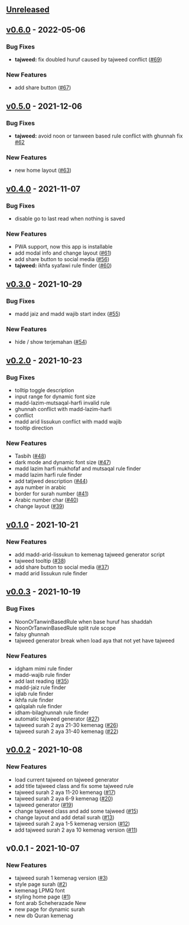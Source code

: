 <a name="unreleased"></a>
## [Unreleased]


<a name="v0.6.0"></a>
## [v0.6.0] - 2022-05-06
### Bug Fixes
- **tajweed:** fix doubled huruf caused by tajweed conflict ([#69](https://github.com/kodepintar/colorful-quran/issues/69))

### New Features
- add share button ([#67](https://github.com/kodepintar/colorful-quran/issues/67))


<a name="v0.5.0"></a>
## [v0.5.0] - 2021-12-06
### Bug Fixes
- **tajweed:** avoid noon or tanween based rule conflict with ghunnah fix [#62](https://github.com/kodepintar/colorful-quran/issues/62)

### New Features
- new home layout ([#63](https://github.com/kodepintar/colorful-quran/issues/63))


<a name="v0.4.0"></a>
## [v0.4.0] - 2021-11-07
### Bug Fixes
- disable go to last read when nothing is saved

### New Features
- PWA support, now this app is installable
- add modal info and change layout ([#61](https://github.com/kodepintar/colorful-quran/issues/61))
- add share button to social media ([#56](https://github.com/kodepintar/colorful-quran/issues/56))
- **tajweed:** ikhfa syafawi rule finder ([#60](https://github.com/kodepintar/colorful-quran/issues/60))


<a name="v0.3.0"></a>
## [v0.3.0] - 2021-10-29
### Bug Fixes
- madd jaiz and madd wajib start index ([#55](https://github.com/kodepintar/colorful-quran/issues/55))

### New Features
- hide / show terjemahan ([#54](https://github.com/kodepintar/colorful-quran/issues/54))


<a name="v0.2.0"></a>
## [v0.2.0] - 2021-10-23
### Bug Fixes
- tolltip toggle description
- input range for dynamic font size
- madd-lazim-mutsaqal-harfi invalid rule
- ghunnah conflict with madd-lazim-harfi
- conflict
- madd arid lissukun conflict with madd wajib
- tooltip direction

### New Features
- Tasbih ([#48](https://github.com/kodepintar/colorful-quran/issues/48))
- dark mode and dynamic font size ([#47](https://github.com/kodepintar/colorful-quran/issues/47))
- madd lazim harfi mukhofaf and mutsaqal rule finder
- madd lazim harfi rule finder
- add tatjwed description ([#44](https://github.com/kodepintar/colorful-quran/issues/44))
- aya number in arabic
- border for surah number ([#41](https://github.com/kodepintar/colorful-quran/issues/41))
- Arabic number char ([#40](https://github.com/kodepintar/colorful-quran/issues/40))
- change layout ([#39](https://github.com/kodepintar/colorful-quran/issues/39))


<a name="v0.1.0"></a>
## [v0.1.0] - 2021-10-21
### New Features
- add madd-arid-lissukun to kemenag tajweed generator script
- tajweed tooltip ([#38](https://github.com/kodepintar/colorful-quran/issues/38))
- add share button to social media ([#37](https://github.com/kodepintar/colorful-quran/issues/37))
- madd arid lissukun rule finder


<a name="v0.0.3"></a>
## [v0.0.3] - 2021-10-19
### Bug Fixes
- NoonOrTanwinBasedRule when base huruf has shaddah
- NoonOrTanwinBasedRule split rule scope
- falsy ghunnah
- tajweed generator break when load aya that not yet have tajweed

### New Features
- idgham mimi rule finder
- madd-wajib rule finder
- add last reading ([#35](https://github.com/kodepintar/colorful-quran/issues/35))
- madd-jaiz rule finder
- iqlab rule finder
- ikhfa rule finder
- qalqalah rule finder
- idham-bilaghunnah rule finder
- automatic tajweed generator ([#27](https://github.com/kodepintar/colorful-quran/issues/27))
- tajweed surah 2 aya 21-30 kemenag ([#26](https://github.com/kodepintar/colorful-quran/issues/26))
- tajweed surah 2 aya 31-40 kemenag ([#22](https://github.com/kodepintar/colorful-quran/issues/22))


<a name="v0.0.2"></a>
## [v0.0.2] - 2021-10-08
### New Features
- load current tajweed on tajweed generator
- add title tajweed class and fix some tajweed rule
- tajweed surah 2 aya 11-20 kemenag ([#17](https://github.com/kodepintar/colorful-quran/issues/17))
- tajweed surah 2 aya 6-9 kemenag ([#20](https://github.com/kodepintar/colorful-quran/issues/20))
- tajweed generator ([#19](https://github.com/kodepintar/colorful-quran/issues/19))
- change tajweed class and add some tajweed ([#15](https://github.com/kodepintar/colorful-quran/issues/15))
- change layout and add detail surah ([#13](https://github.com/kodepintar/colorful-quran/issues/13))
- tajweed surah 2 aya 1-5 kemenag version ([#12](https://github.com/kodepintar/colorful-quran/issues/12))
- add tajweed surah 2 aya 10 kemenag version ([#11](https://github.com/kodepintar/colorful-quran/issues/11))


<a name="v0.0.1"></a>
## v0.0.1 - 2021-10-07
### New Features
- tajweed surah 1 kemenag version ([#3](https://github.com/kodepintar/colorful-quran/issues/3))
- style page surah ([#2](https://github.com/kodepintar/colorful-quran/issues/2))
- kemenag LPMQ font
- styling home page ([#1](https://github.com/kodepintar/colorful-quran/issues/1))
- font arab Scheherazade New
- new page for dynamic surah
- new db Quran kemenag


[Unreleased]: https://github.com/kodepintar/colorful-quran/compare/v0.6.0...HEAD
[v0.6.0]: https://github.com/kodepintar/colorful-quran/compare/v0.5.0...v0.6.0
[v0.5.0]: https://github.com/kodepintar/colorful-quran/compare/v0.4.0...v0.5.0
[v0.4.0]: https://github.com/kodepintar/colorful-quran/compare/v0.3.0...v0.4.0
[v0.3.0]: https://github.com/kodepintar/colorful-quran/compare/v0.2.0...v0.3.0
[v0.2.0]: https://github.com/kodepintar/colorful-quran/compare/v0.1.0...v0.2.0
[v0.1.0]: https://github.com/kodepintar/colorful-quran/compare/v0.0.3...v0.1.0
[v0.0.3]: https://github.com/kodepintar/colorful-quran/compare/v0.0.2...v0.0.3
[v0.0.2]: https://github.com/kodepintar/colorful-quran/compare/v0.0.1...v0.0.2
